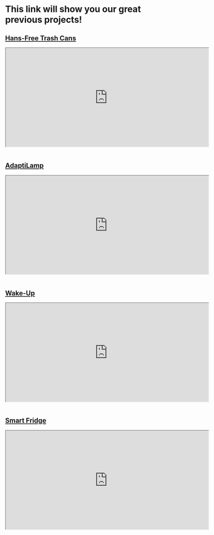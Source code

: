 # This link will show you our great previous projects!


## [Hans-Free Trash Cans](https://drive.google.com/file/d/1fGBPPSeEldOQ6nSmZkIutfYISkTf7Z5G/view?usp=sharing/view?usp=drive_link)

<iframe src="https://drive.google.com/file/d/1fGBPPSeEldOQ6nSmZkIutfYISkTf7Z5G/preview" frameborder="1" style="width: 68vw; height: 33vw;" allow="autoplay"></iframe>
<br/><br/>

## [AdaptiLamp](https://https://drive.google.com/file/d/13yuUkwIPNaXixPaOMPtn1nj0oY2YPj0s/view?usp=sharing/view?usp=sharing/view?usp=drive_link)

<iframe src="https://drive.google.com/file/d/13yuUkwIPNaXixPaOMPtn1nj0oY2YPj0s/preview" frameborder="1" style="width: 68vw; height: 33vw;" allow="autoplay"></iframe>
<br/><br/>

## [Wake-Up](https://https://drive.google.com/file/d/1S8gg5EztpzjIGBPpniM34khPhBuuoyY9/view?usp=sharing/view?usp=sharing/view?usp=sharing/view?usp=drive_link)

<iframe src="https://drive.google.com/file/d/1S8gg5EztpzjIGBPpniM34khPhBuuoyY9/preview" frameborder="1" style="width: 68vw; height: 33vw;" allow="autoplay"></iframe>
<br/><br/>

## [Smart Fridge](https://https://https://drive.google.com/file/d/1-Ji0aRO4hxteMFqud4iZBPDc0OKN8fJr/view?usp=sharing/view?usp=sharing/view?usp=sharing/view?usp=sharing/view?usp=drive_link)

<iframe src="https://drive.google.com/file/d/1-Ji0aRO4hxteMFqud4iZBPDc0OKN8fJr/preview" frameborder="1" style="width: 68vw; height: 33vw;" allow="autoplay"></iframe>
<br/><br/>

